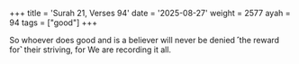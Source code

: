 +++
title = 'Surah 21, Verses 94'
date = '2025-08-27'
weight = 2577
ayah = 94
tags = ["good"]
+++

So whoever does good and is a believer will never be denied ˹the reward for˺ their striving, for We are recording it all.